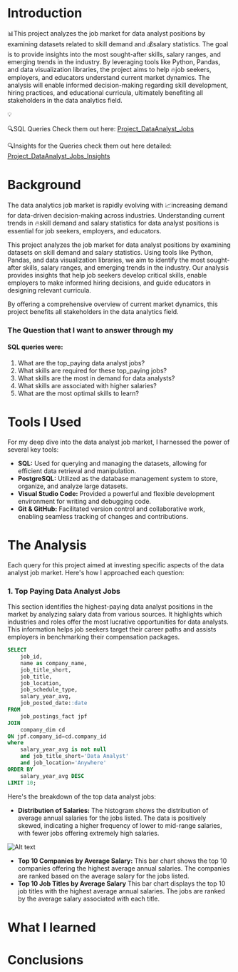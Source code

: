 # Introduction
📊This project analyzes the job market for data analyst positions by examining datasets related to skill demand and 💰salary statistics. The goal is to provide insights into the most sought-after skills, salary ranges, and emerging trends in the industry. By leveraging tools like Python, Pandas, and data visualization libraries, the project aims to help 🔥job seekers, employers, and educators understand current market dynamics. The analysis will enable informed decision-making regarding skill development, hiring practices, and educational curricula, ultimately benefiting all stakeholders in the data analytics field.

💡

🔍SQL Queries Check them out here: [Project_DataAnalyst_Jobs](/Project_DataAnalyst_Jobs/)

🔍Insights for the Queries check them out here detailed: [Project_DataAnalyst_Jobs_Insights](/Project_DataAnalyst_Jobs_Insights/)

# Background
The data analytics job market is rapidly evolving with 📈increasing demand for data-driven decision-making across industries. Understanding current trends in 🔥skill demand and salary statistics for data analyst positions is essential for job seekers, employers, and educators.

This project analyzes the job market for data analyst positions by examining datasets on skill demand and salary statistics. Using tools like Python, Pandas, and data visualization libraries, we aim to identify the most sought-after skills, salary ranges, and emerging trends in the industry. Our analysis provides insights that help job seekers develop critical skills, enable employers to make informed hiring decisions, and guide educators in designing relevant curricula.

By offering a comprehensive overview of current market dynamics, this project benefits all stakeholders in the data analytics field.

### The Question that I want to answer through my
#### SQL queries were:

1. What are the top_paying data analyst jobs?
2. What skills are required for these top_paying jobs?
3. What skills are the most in demand for data analysts?
4. What skills are associated with higher salaries?
5. What are the most optimal skills to learn?

# Tools I Used
For my deep dive into the data analyst job  market,
I harnessed the power of several key tools:

- **SQL:** Used for querying and managing the datasets, allowing for efficient data retrieval and manipulation.
- **PostgreSQL:** Utilized as the database management system to store, organize, and analyze large datasets.
- **Visual Studio Code:** Provided a powerful and flexible development environment for writing and debugging code.
- **Git & GitHub:** Facilitated version control and collaborative work, enabling seamless tracking of changes and contributions.

# The Analysis 
 Each query for this project aimed at investing specific aspects of the data analyst job market.
 Here's how I approached each question: 

 ### 1. Top Paying Data Analyst Jobs
 This section identifies the highest-paying data analyst positions in the market by analyzing salary data from various sources. It highlights which industries and roles offer the most lucrative opportunities for data analysts. This information helps job seekers target their career paths and assists employers in benchmarking their compensation packages.

```sql
SELECT
    job_id,
    name as company_name,
    job_title_short,
    job_title,
    job_location,
    job_schedule_type,
    salary_year_avg,
    job_posted_date::date
FROM  
    job_postings_fact jpf
JOIN
    company_dim cd
ON jpf.company_id=cd.company_id
where 
    salary_year_avg is not null 
    and job_title_short='Data Analyst'
    and job_location='Anywhere'
ORDER BY
    salary_year_avg DESC
LIMIT 10;
```
Here's the breakdown of the top data analyst jobs:

- **Distribution of Salaries:** The histogram shows the distribution of average annual salaries for the jobs listed. The data is positively skewed, indicating a higher frequency of lower to mid-range salaries, with fewer jobs offering extremely high salaries.

![Alt text]()
 
- **Top 10 Companies by Average Salary:** This bar chart shows the top 10 companies offering the highest average annual salaries. The companies are ranked based on the average salary for the jobs listed.
- **Top 10 Job Titles by Average Salary** This bar chart displays the top 10 job titles with the highest average annual salaries. The jobs are ranked by the average salary associated with each title.

 
# What I learned
# Conclusions

